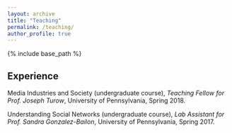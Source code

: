 ```yaml
---
layout: archive
title: "Teaching"
permalink: /teaching/
author_profile: true
---
```


{% include base_path %}

## Experience

Media Industries and Society (undergraduate course), *Teaching Fellow for Prof. Joseph Turow*, University of Pennsylvania, Spring 2018. 

Understanding Social Networks (undergraduate course), *Lab Assistant for Prof. Sandra Gonzalez-Bailon*, University of Pennsylvania, Spring 2017.